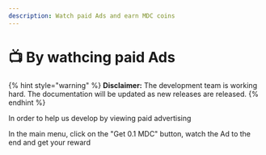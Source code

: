 ```yaml
---
description: Watch paid Ads and earn MDC coins
---
```


# 📺 By wathcing paid Ads

{% hint style="warning" %}
**Disclaimer:** The development team is working hard. The documentation will be updated as new releases are released.
{% endhint %}

In order to help us develop by viewing paid advertising

In the main menu, click on the "Get 0.1 MDC" button, watch the Ad to the end and get your reward
